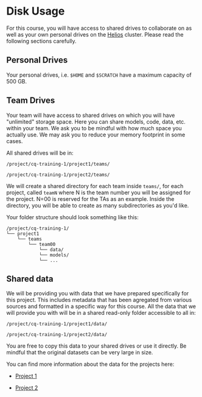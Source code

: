# Disk Usage
For this course, you will have access to shared drives to collaborate on as well as your own personal drives on the [Helios](https://wiki.calculquebec.ca/w/Helios/en) cluster. Please read the following sections carefully.

## Personal Drives
Your personal drives, i.e. `$HOME` and `$SCRATCH` have a maximum capacity of 500 GB.

## Team Drives
Your team will have access to shared drives on which you will have "unlimited" storage space. Here you can share models, code, data, etc. within your team. We ask you to be mindful with how much space you actually use. We may ask you to reduce your memory footprint in some cases.

All shared drives will be in:

`/project/cq-training-1/project1/teams/`

`/project/cq-training-1/project2/teams/`

We will create a shared directory for each team inside `teams/`, for each project, called `teamN` where N is the team number you will be assigned for the project. N=00 is reserved for the TAs as an example. Inside the directory, you will be able to create as many subdirectories as you'd like.

Your folder structure should look something like this:

```
/project/cq-training-1/
└── project1
    └── teams
        └── team00
            └── data/
            └── models/
            └── ...
```
## Shared data
We will be providing you with data that we have prepared specifically for this project. This includes metadata that has been agregated from various sources and formatted in a specific way for this course. All the data that we will provide you with will be in a shared read-only folder accessible to all in:

`/project/cq-training-1/project1/data/`

`/project/cq-training-1/project2/data/`

You are free to copy this data to your shared drives or use it directly. Be mindful that the original datasets can be very large in size.

You can find more information about the data for the projects here:

* [Project 1](https://github.com/mila-iqia/ift6759/tree/master/projects/project1)

* [Project 2](https://github.com/mila-iqia/ift6759/tree/master/projects/project2)
